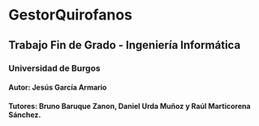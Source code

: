 # GestorQuirofanos
## Trabajo Fin de Grado - Ingeniería Informática
### Universidad de Burgos
#### Autor: Jesús García Armario
#### Tutores: Bruno Baruque Zanon, Daniel Urda Muñoz y Raúl Marticorena Sánchez.
